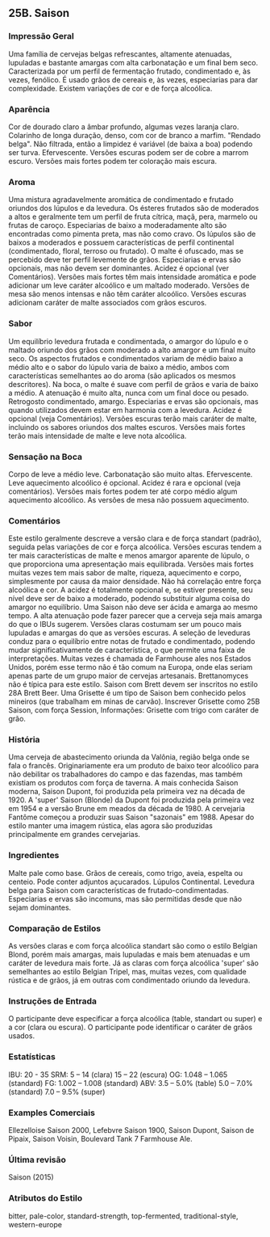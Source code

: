 ## 25B. Saison

### Impressão Geral

Uma família de cervejas belgas refrescantes, altamente atenuadas, lupuladas e bastante amargas com alta carbonatação e um final bem seco. Caracterizada por um perfil de fermentação frutado, condimentado e, às vezes, fenólico. É usado grãos de cereais e, às vezes, especiarias para dar complexidade. Existem variações de cor e de força alcoólica.

### Aparência

Cor de dourado claro a âmbar profundo, algumas vezes laranja claro. Colarinho de longa duração, denso, com cor de branco a marfim. "Rendado belga". Não filtrada, então a limpidez é variável (de baixa a boa) podendo ser turva. Efervescente. Versões escuras podem ser de cobre a marrom escuro. Versões mais fortes podem ter coloração mais escura.

### Aroma

Uma mistura agradavelmente aromática de condimentado e frutado oriundos dos lúpulos e da levedura. Os ésteres frutados são de moderados a altos e geralmente tem um perfil de fruta cítrica, maçã, pera, marmelo ou frutas de caroço. Especiarias de baixo a moderadamente alto são encontradas como pimenta preta, mas não como cravo. Os lúpulos são de baixos a moderados e possuem características de perfil continental (condimentado, floral, terroso ou frutado). O malte é ofuscado, mas se percebido deve ter perfil levemente de grãos. Especiarias e ervas são opcionais, mas não devem ser dominantes. Acidez é opcional (ver Comentários). Versões mais fortes têm mais intensidade aromática e pode adicionar um leve caráter alcoólico e um maltado moderado. Versões de mesa são menos intensas e não têm caráter alcoólico. Versões escuras adicionam caráter de malte associados com grãos escuros.

### Sabor

Um equilíbrio levedura frutada e condimentada, o amargor do lúpulo e o maltado oriundo dos grãos com moderado a alto amargor e um final muito seco. Os aspectos frutados e condimentados variam de médio baixo a médio alto e o sabor do lúpulo varia de baixo a médio, ambos com características semelhantes ao do aroma (são aplicados os mesmos descritores). Na boca, o malte é suave com perfil de grãos e varia de baixo a médio. A atenuação é muito alta, nunca com um final doce ou pesado. Retrogosto condimentado, amargo. Especiarias e ervas são opcionais, mas quando utilizados devem estar em harmonia com a levedura. Acidez é opcional (veja Comentários). Versões escuras terão mais caráter de malte, incluindo os sabores oriundos dos maltes escuros. Versões mais fortes terão mais intensidade de malte e leve nota alcoólica.

### Sensação na Boca

Corpo de leve a médio leve. Carbonatação são muito altas. Efervescente. Leve aquecimento alcoólico é opcional. Acidez é rara e opcional (veja comentários). Versões mais fortes podem ter até corpo médio algum aquecimento alcoólico. As versões de mesa não possuem aquecimento.

### Comentários

Este estilo geralmente descreve a versão clara e de força standart (padrão), seguida pelas variações de cor e força alcoólica. Versões escuras tendem a ter mais características de malte e menos amargor aparente de lúpulo, o que proporciona uma apresentação mais equilibrada. Versões mais fortes muitas vezes tem mais sabor de malte, riqueza, aquecimento e corpo, simplesmente por causa da maior densidade. Não há correlação entre força alcoólica e cor. A acidez é totalmente opcional e, se estiver presente, seu nível deve ser de baixo a moderado, podendo substituir alguma coisa do amargor no equilíbrio. Uma Saison não deve ser ácida e amarga ao mesmo tempo. A alta atenuação pode fazer parecer que a cerveja seja mais amarga do que o IBUs sugerem. Versões claras costumam ser um pouco mais lupuladas e amargas do que as versões escuras. A seleção de leveduras conduz para o equilíbrio entre notas de frutado e condimentado, podendo mudar significativamente de característica, o que permite uma faixa de interpretações. Muitas vezes é chamada de Farmhouse ales nos Estados Unidos, porém esse termo não é tão comum na Europa, onde elas seriam apenas parte de um grupo maior de cervejas artesanais. Brettanomyces não é típica para este estilo. Saison com Brett devem ser inscritos no estilo 28A Brett Beer. Uma Grisette é um tipo de Saison bem conhecido pelos mineiros (que trabalham em minas de carvão). Inscrever Grisette como 25B Saison, com força Session, Informações: Grisette com trigo com caráter de grão.

### História

Uma cerveja de abastecimento oriunda da Valônia, região belga onde se fala o francês. Originariamente era um produto de baixo teor alcoólico para não debilitar os trabalhadores do campo e das fazendas, mas também existiam os produtos com força de taverna. A mais conhecida Saison moderna, Saison Dupont, foi produzida pela primeira vez na década de 1920. A 'super' Saison (Blonde) da Dupont foi produzida pela primeira vez em 1954 e a versão Brune em meados da década de 1980. A cervejaria Fantôme começou a produzir suas Saison "sazonais" em 1988. Apesar do estilo manter uma imagem rústica, elas agora são produzidas principalmente em grandes cervejarias.

### Ingredientes

Malte pale como base. Grãos de cereais, como trigo, aveia, espelta ou centeio. Pode conter adjuntos açucarados. Lúpulos Continental. Levedura belga para Saison com características de frutado-condimentadas. Especiarias e ervas são incomuns, mas são permitidas desde que não sejam dominantes.

### Comparação de Estilos

As versões claras e com força alcoólica standart são como o estilo Belgian Blond, porém mais amargas, mais lupuladas e mais bem atenuadas e um caráter de levedura mais forte. Já as claras com força alcoólica 'super' são semelhantes ao estilo Belgian Tripel, mas, muitas vezes, com qualidade rústica e de grãos, já em outras com condimentado oriundo da levedura.

### Instruções de Entrada

O participante deve especificar a força alcoólica (table, standart ou super) e a cor (clara ou escura). O participante pode identificar o caráter de grãos usados.

### Estatísticas

IBU: 20 - 35 SRM: 5 – 14 (clara) 15 – 22 (escura) OG: 1.048 – 1.065 (standard) FG: 1.002 – 1.008 (standard) ABV: 3.5 – 5.0% (table) 5.0 – 7.0% (standard) 7.0 – 9.5% (super)

### Examples Comerciais

Ellezelloise Saison 2000, Lefebvre Saison 1900, Saison Dupont, Saison de Pipaix, Saison Voisin, Boulevard Tank 7 Farmhouse Ale.

### Última revisão

Saison (2015)

### Atributos do Estilo

bitter, pale-color, standard-strength, top-fermented, traditional-style, western-europe

